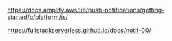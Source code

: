 https://docs.amplify.aws/lib/push-notifications/getting-started/q/platform/js/

https://fullstackserverless.github.io/docs/notif-00/
